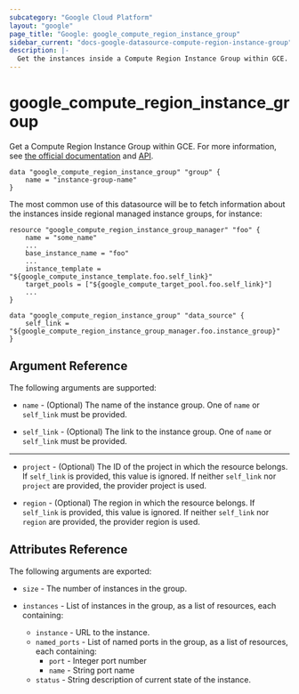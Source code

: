 ```yaml
---
subcategory: "Google Cloud Platform"
layout: "google"
page_title: "Google: google_compute_region_instance_group"
sidebar_current: "docs-google-datasource-compute-region-instance-group"
description: |-
  Get the instances inside a Compute Region Instance Group within GCE.
---
```


# google\_compute\_region\_instance\_group

Get a Compute Region Instance Group within GCE.
For more information, see [the official documentation](https://cloud.google.com/compute/docs/instance-groups/distributing-instances-with-regional-instance-groups) and [API](https://cloud.google.com/compute/docs/reference/latest/regionInstanceGroups).

```
data "google_compute_region_instance_group" "group" {
	name = "instance-group-name"
}
```

The most common use of this datasource will be to fetch information about the instances inside regional managed instance groups, for instance:

```
resource "google_compute_region_instance_group_manager" "foo" {
	name = "some_name"
    ...
	base_instance_name = "foo"
    ...
	instance_template = "${google_compute_instance_template.foo.self_link}"
	target_pools = ["${google_compute_target_pool.foo.self_link}"]
    ...
}

data "google_compute_region_instance_group" "data_source" {
	self_link = "${google_compute_region_instance_group_manager.foo.instance_group}"
}

```

## Argument Reference

The following arguments are supported:

* `name` - (Optional) The name of the instance group.  One of `name` or `self_link` must be provided.

* `self_link` - (Optional) The link to the instance group.  One of `name` or `self_link` must be provided.

- - -

* `project` - (Optional) The ID of the project in which the resource belongs.
    If `self_link` is provided, this value is ignored.  If neither `self_link`
    nor `project` are provided, the provider project is used.

* `region` - (Optional) The region in which the resource belongs.  If `self_link`
    is provided, this value is ignored.  If neither `self_link` nor `region` are
    provided, the provider region is used.

## Attributes Reference

The following arguments are exported:

* `size` - The number of instances in the group.

* `instances` - List of instances in the group, as a list of resources, each containing:
    * `instance` - URL to the instance.
    * `named_ports` - List of named ports in the group, as a list of resources, each containing:
        * `port` - Integer port number
        * `name` - String port name
    * `status` - String description of current state of the instance.

